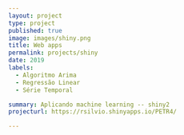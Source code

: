 ```yaml
---
layout: project
type: project
published: true
image: images/shiny.png
title: Web apps
permalink: projects/shiny
date: 2019
labels:
  - Algoritmo Arima
  - Regressão Linear
  - Série Temporal

summary: Aplicando machine learning -- shiny2
projecturl: https://rsilvio.shinyapps.io/PETR4/

---
```


